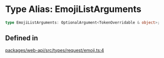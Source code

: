 # Type Alias: EmojiListArguments

```ts
type EmojiListArguments: OptionalArgument<TokenOverridable & object>;
```

## Defined in

[packages/web-api/src/types/request/emoji.ts:4](https://github.com/slackapi/node-slack-sdk/blob/main/packages/web-api/src/types/request/emoji.ts#L4)
